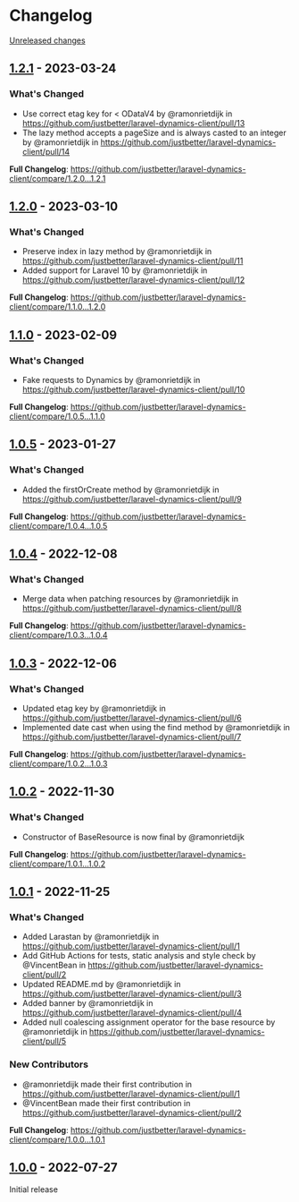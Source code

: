 # Changelog 

[Unreleased changes](https://github.com/justbetter/laravel-dynamics-client/compare/1.2.1...main)
## [1.2.1](https://github.com/justbetter/laravel-dynamics-client/releases/tag/1.2.1) - 2023-03-24

### What's Changed
* Use correct etag key for < ODataV4 by @ramonrietdijk in https://github.com/justbetter/laravel-dynamics-client/pull/13
* The lazy method accepts a pageSize and is always casted to an integer by @ramonrietdijk in https://github.com/justbetter/laravel-dynamics-client/pull/14


**Full Changelog**: https://github.com/justbetter/laravel-dynamics-client/compare/1.2.0...1.2.1

## [1.2.0](https://github.com/justbetter/laravel-dynamics-client/releases/tag/1.2.0) - 2023-03-10

### What's Changed
* Preserve index in lazy method by @ramonrietdijk in https://github.com/justbetter/laravel-dynamics-client/pull/11
* Added support for Laravel 10 by @ramonrietdijk in https://github.com/justbetter/laravel-dynamics-client/pull/12


**Full Changelog**: https://github.com/justbetter/laravel-dynamics-client/compare/1.1.0...1.2.0

## [1.1.0](https://github.com/justbetter/laravel-dynamics-client/releases/tag/1.1.0) - 2023-02-09

### What's Changed
* Fake requests to Dynamics by @ramonrietdijk in https://github.com/justbetter/laravel-dynamics-client/pull/10


**Full Changelog**: https://github.com/justbetter/laravel-dynamics-client/compare/1.0.5...1.1.0

## [1.0.5](https://github.com/justbetter/laravel-dynamics-client/releases/tag/1.0.5) - 2023-01-27

### What's Changed
* Added the firstOrCreate method by @ramonrietdijk in https://github.com/justbetter/laravel-dynamics-client/pull/9


**Full Changelog**: https://github.com/justbetter/laravel-dynamics-client/compare/1.0.4...1.0.5

## [1.0.4](https://github.com/justbetter/laravel-dynamics-client/releases/tag/1.0.4) - 2022-12-08

### What's Changed
* Merge data when patching resources by @ramonrietdijk in https://github.com/justbetter/laravel-dynamics-client/pull/8


**Full Changelog**: https://github.com/justbetter/laravel-dynamics-client/compare/1.0.3...1.0.4

## [1.0.3](https://github.com/justbetter/laravel-dynamics-client/releases/tag/1.0.3) - 2022-12-06

### What's Changed
* Updated etag key by @ramonrietdijk in https://github.com/justbetter/laravel-dynamics-client/pull/6
* Implemented date cast when using the find method by @ramonrietdijk in https://github.com/justbetter/laravel-dynamics-client/pull/7


**Full Changelog**: https://github.com/justbetter/laravel-dynamics-client/compare/1.0.2...1.0.3

## [1.0.2](https://github.com/justbetter/laravel-dynamics-client/releases/tag/1.0.2) - 2022-11-30

### What's Changed
* Constructor of BaseResource is now final by @ramonrietdijk

**Full Changelog**: https://github.com/justbetter/laravel-dynamics-client/compare/1.0.1...1.0.2

## [1.0.1](https://github.com/justbetter/laravel-dynamics-client/releases/tag/1.0.1) - 2022-11-25

### What's Changed
* Added Larastan by @ramonrietdijk in https://github.com/justbetter/laravel-dynamics-client/pull/1
* Add GitHub Actions for tests, static analysis and style check by @VincentBean in https://github.com/justbetter/laravel-dynamics-client/pull/2
* Updated README.md by @ramonrietdijk in https://github.com/justbetter/laravel-dynamics-client/pull/3
* Added banner by @ramonrietdijk in https://github.com/justbetter/laravel-dynamics-client/pull/4
* Added null coalescing assignment operator for the base resource by @ramonrietdijk in https://github.com/justbetter/laravel-dynamics-client/pull/5

### New Contributors
* @ramonrietdijk made their first contribution in https://github.com/justbetter/laravel-dynamics-client/pull/1
* @VincentBean made their first contribution in https://github.com/justbetter/laravel-dynamics-client/pull/2

**Full Changelog**: https://github.com/justbetter/laravel-dynamics-client/compare/1.0.0...1.0.1

## [1.0.0](https://github.com/justbetter/laravel-dynamics-client/releases/tag/1.0.0) - 2022-07-27

Initial release

